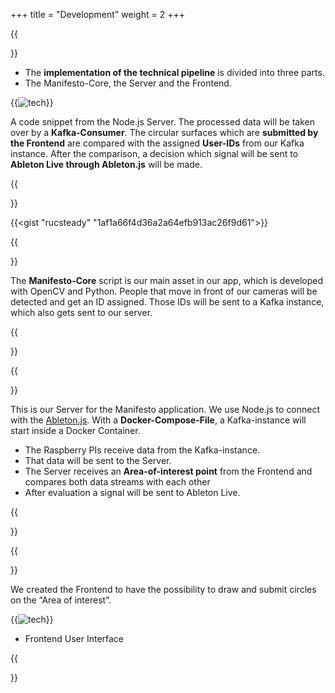 +++
title = "Development"
weight = 2
+++

{{<section title="Pipeline">}}

- The **implementation of the technical pipeline** is divided into three parts.
- The Manifesto-Core, the Server and the Frontend.

{{<image src="man_pipeline_text.png" alt="tech" caption="">}}

A code snippet from the Node.js Server. The processed data will be taken over by a **Kafka-Consumer**. The circular surfaces which are **submitted by the Frontend** are compared with the assigned **User-IDs** from our Kafka instance. After the comparison, a decision which signal will be sent to **Ableton Live through Ableton.js** will be made.

{{</section >}}

{{<gist "rucsteady" "1af1a66f4d36a2a64efb913ac26f9d61">}}

{{<section title="Manifesto-Core">}}


The **Manifesto-Core** script is our main asset in our app, which is developed with OpenCV and Python. People that move in front of our cameras will be detected and get an ID assigned. Those IDs will be sent to a Kafka instance, which also gets sent to our server.

{{</section >}}

{{<section title="Manifesto Server">}}


This is our Server for the Manifesto application. We use Node.js to connect with the [Ableton.js](https://github.com/leolabs/ableton-js). With a **Docker-Compose-File**, a Kafka-instance will start inside a Docker Container.

- The Raspberry PIs receive data from the Kafka-instance.
- That data will be sent to the Server.
- The Server receives an **Area-of-interest point** from the Frontend and compares both data streams with each other
- After evaluation a signal will be sent to Ableton Live.

{{</section >}}

{{<section title="Manifesto Frontend">}}


We created the Frontend to have the possibility to draw and submit circles on the “Area of interest”.

{{<image src="man_frontend.png" alt="tech" caption="">}}

- Frontend User Interface

{{</section >}}
